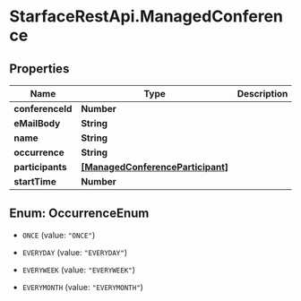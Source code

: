 # StarfaceRestApi.ManagedConference

## Properties
Name | Type | Description | Notes
------------ | ------------- | ------------- | -------------
**conferenceId** | **Number** |  | [optional] 
**eMailBody** | **String** |  | 
**name** | **String** |  | 
**occurrence** | **String** |  | 
**participants** | [**[ManagedConferenceParticipant]**](ManagedConferenceParticipant.md) |  | [optional] 
**startTime** | **Number** |  | 


<a name="OccurrenceEnum"></a>
## Enum: OccurrenceEnum


* `ONCE` (value: `"ONCE"`)

* `EVERYDAY` (value: `"EVERYDAY"`)

* `EVERYWEEK` (value: `"EVERYWEEK"`)

* `EVERYMONTH` (value: `"EVERYMONTH"`)




